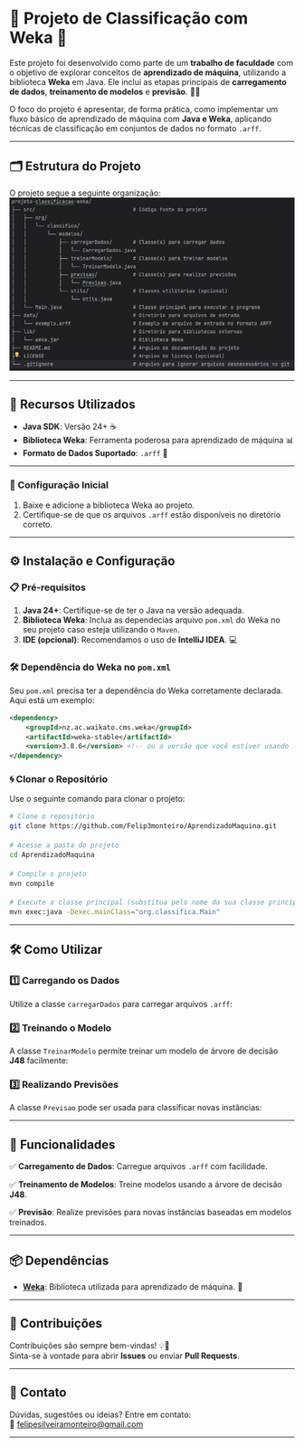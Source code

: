 # 🌟 Projeto de Classificação com Weka 🌟
Este projeto foi desenvolvido como parte de um **trabalho de faculdade** com o objetivo de explorar conceitos de **aprendizado de máquina**, utilizando a biblioteca **Weka** em Java. Ele inclui as etapas principais de **carregamento de dados**, **treinamento de modelos** e **previsão**. 🧠✨

O foco do projeto é apresentar, de forma prática, como implementar um fluxo básico de aprendizado de máquina com **Java e Weka**, aplicando técnicas de classificação em conjuntos de dados no formato `.arff`.



---

## 🗂️ Estrutura do Projeto

O projeto segue a seguinte organização:
![img.png](img.png)

---

## 🚀 Recursos Utilizados

- **Java SDK**: Versão 24+ ☕
- **Biblioteca Weka**: Ferramenta poderosa para aprendizado de máquina 📊
- **Formato de Dados Suportado**: `.arff` 📄

---

### 🔧 Configuração Inicial

1. Baixe e adicione a biblioteca Weka ao projeto.
2. Certifique-se de que os arquivos `.arff` estão disponíveis no diretório correto.

---

## ⚙️ Instalação e Configuração

### 📋 Pré-requisitos

1. **Java 24+**: Certifique-se de ter o Java na versão adequada.
2. **Biblioteca Weka**: Inclua as dependecias arquivo `pom.xml` do Weka no seu projeto caso esteja utilizando o `Maven`.
3. **IDE (opcional)**: Recomendamos o uso de **IntelliJ IDEA**. 💻

### 🛠️ Dependência do Weka no `pom.xml`

Seu `pom.xml` precisa ter a dependência do Weka corretamente declarada. Aqui está um exemplo:

```xml
<dependency>
    <groupId>nz.ac.waikato.cms.weka</groupId>
    <artifactId>weka-stable</artifactId>
    <version>3.8.6</version> <!-- ou a versão que você estiver usando -->
</dependency>
```

### 🌀 Clonar o Repositório

Use o seguinte comando para clonar o projeto:

```bash
# Clone o repositório
git clone https://github.com/Felip3monteiro/AprendizadoMaquina.git

# Acesse a pasta do projeto
cd AprendizadoMaquina

# Compile o projeto
mvn compile

# Execute a classe principal (substitua pelo nome da sua classe principal)
mvn exec:java -Dexec.mainClass="org.classifica.Main"
````

---

## 🛠️ Como Utilizar

### 1️⃣ **Carregando os Dados**
Utilize a classe `carregarDados` para carregar arquivos `.arff`:


### 2️⃣ **Treinando o Modelo**
A classe `TreinarModelo` permite treinar um modelo de árvore de decisão **J48** facilmente:


### 3️⃣ **Realizando Previsões**
A classe `Previsao` pode ser usada para classificar novas instâncias:


---

## 🌟 Funcionalidades

✅ **Carregamento de Dados**:
Carregue arquivos `.arff` com facilidade.

✅ **Treinamento de Modelos**:
Treine modelos usando a árvore de decisão **J48**.

✅ **Previsão**:
Realize previsões para novas instâncias baseadas em modelos treinados.

---

## 📦 Dependências

- **[Weka](https://www.cs.waikato.ac.nz/ml/weka/)**: Biblioteca utilizada para aprendizado de máquina. 📘

---


## 🤝 Contribuições

Contribuições são sempre bem-vindas! 💡🤗  
Sinta-se à vontade para abrir **Issues** ou enviar **Pull Requests**.

---

## 📧 Contato

Dúvidas, sugestões ou ideias? Entre em contato:  
📩 [felipesilveiramonteiro@gmail.com](felipesilveiramonteiro@gmail.com)

---

